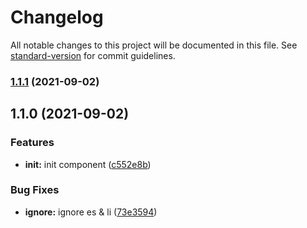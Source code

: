 # Changelog

All notable changes to this project will be documented in this file. See [standard-version](https://github.com/conventional-changelog/standard-version) for commit guidelines.

### [1.1.1](https://github.com/kingback/json-view-react/compare/v1.1.0...v1.1.1) (2021-09-02)

## 1.1.0 (2021-09-02)


### Features

* **init:** init component ([c552e8b](https://github.com/kingback/json-view-react/commit/c552e8b13bd27a8779ea7f9cc954ac6acac8dbeb))


### Bug Fixes

* **ignore:** ignore es & li ([73e3594](https://github.com/kingback/json-view-react/commit/73e3594b2113a2f01cdd411ed2e31911401075a7))
